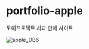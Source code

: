 # portfolio-apple
토이프로젝트 사과 판매 사이트

![apple_DB6](https://user-images.githubusercontent.com/37237755/202852359-ff827e82-25fd-4512-a5eb-888571a75fc8.png)
